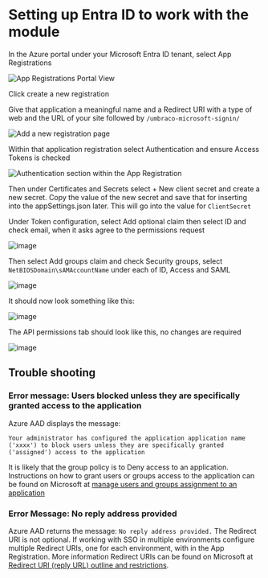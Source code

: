 # Setting up Entra ID to work with the module

In the Azure portal under your Microsoft Entra ID tenant, select App Registrations

![App Registrations Portal View](https://user-images.githubusercontent.com/113788/228666546-633e434a-4466-4f7c-9a6b-666751aae7bc.png)

Click create a new registration

Give that application a meaningful name and a Redirect URI with a type of web and the URL of your site followed by `/umbraco-microsoft-signin/`

![Add a new registration page](https://user-images.githubusercontent.com/113788/228667106-f52831f4-fff9-4ae0-a5ef-dc468a4c898c.png)

Within that application registration select Authentication and ensure Access Tokens is checked

![Authentication section within the App Registration](https://user-images.githubusercontent.com/113788/228667598-4f8243c6-5197-49c0-b909-ca61782e7d03.png)

Then under Certificates and Secrets select + New client secret and create a new secret. Copy the value of the new secret and save that for inserting into the appSettings.json later. This will go into the value for `ClientSecret`

Under Token configuration, select Add optional claim then select ID and check email, when it asks agree to the permissions request

![image](https://user-images.githubusercontent.com/113788/228668304-5f0a7671-c1f7-4ac1-bfd0-a8157d6a843c.png)

Then select Add groups claim and check Security groups, select `NetBIOSDomain\sAMAccountName` under each of ID, Access and SAML

![image](https://user-images.githubusercontent.com/113788/228668899-0aad22a1-ca4e-48e0-8554-d44acf344dd5.png)

It should now look something like this:

![image](https://user-images.githubusercontent.com/113788/228669167-7d07e49a-65e2-439f-b4de-e39e7c6f903f.png)

The API permissions tab should look like this, no changes are required

![image](https://user-images.githubusercontent.com/113788/228669355-651e462a-b276-4743-904c-c0ad6876b4c1.png)

## Trouble shooting 
### Error message: Users blocked unless they are specifically granted access to the application
Azure AAD displays the message:

```Your administrator has configured the application application name ('xxxx') to block users unless they are specifically granted ('assigned') access to the application```

It is likely that the group policy is to Deny access  to an application. Instructions on how to grant users or groups access to the application can be found on Microsoft at [manage users and groups assignment to an application](https://learn.microsoft.com/en-us/entra/identity/enterprise-apps/assign-user-or-group-access-portal?pivots=portal) 

### Error Message: No reply address provided
Azure AAD returns the message:
```No reply address provided.```
The Redirect URI is not optional. If working with SSO in multiple environments configure multiple Redirect URIs, one for each environment, with in the App Registration. More information Redirect URIs can be found on Microsoft at [Redirect URI (reply URL) outline and restrictions](https://learn.microsoft.com/en-us/entra/identity-platform/reply-url).
